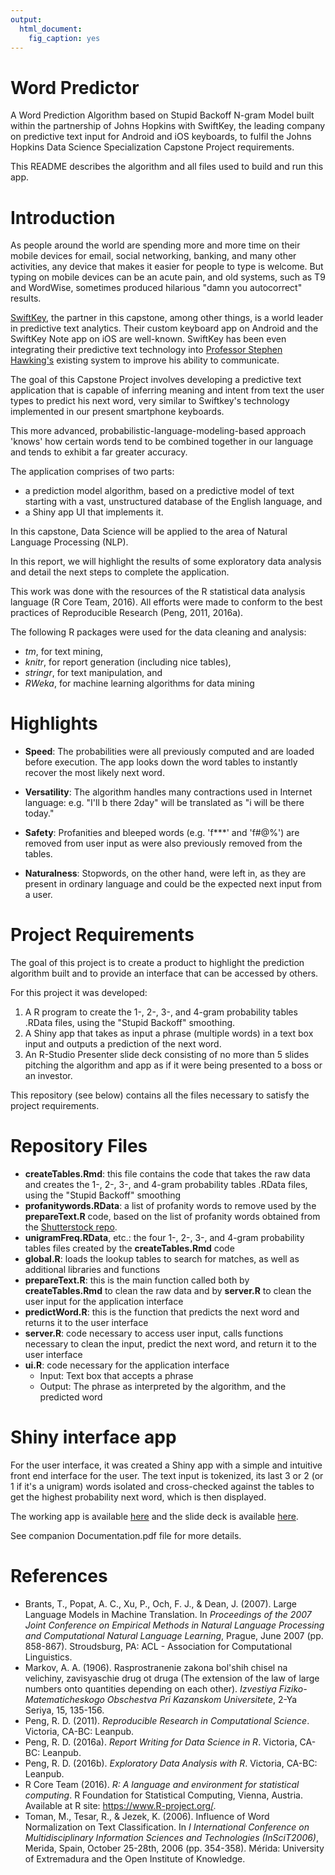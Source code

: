 ```yaml
---
output: 
  html_document: 
    fig_caption: yes
---
```


# Word Predictor

A Word Prediction Algorithm based on Stupid Backoff N-gram Model built within the partnership of Johns Hopkins with SwiftKey, the leading company on predictive text input for Android and iOS keyboards, to fulfil the Johns Hopkins Data Science Specialization Capstone Project requirements.

This README describes the algorithm and all files used to build and run this app.


# Introduction

As people around the world are spending more and more time on their mobile devices for email, social networking, banking, and many other activities, any device that makes it easier for people to type is welcome. But typing on mobile devices can be an acute pain, and old systems, such as T9 and WordWise, sometimes produced hilarious "damn you autocorrect" results.

[SwiftKey](http://swiftkey.com), the partner in this capstone, among other things, is a world leader in predictive text analytics. Their custom keyboard app on Android and the SwiftKey Note app on iOS are well-known. SwiftKey has been even integrating their predictive text technology into [Professor Stephen Hawking's](http://swiftkey.com/en/giving-back/#hawking) existing system to improve his ability to communicate. 

The goal of this Capstone Project involves developing a predictive text application that is capable of inferring meaning and intent from text the user types to predict his next word, very similar to Swiftkey's technology implemented in our present smartphone keyboards. 

This more advanced, probabilistic-language-modeling-based approach 'knows' how certain words tend to be combined together in our language and tends to exhibit a far greater accuracy.

The application comprises of two parts: 

- a prediction model algorithm, based on a predictive model of text starting with a vast, unstructured database of the English language, and 
- a Shiny app UI that implements it.

In this capstone, Data Science will be applied to the area of Natural Language Processing (NLP). 

In this report, we will highlight the results of some exploratory data analysis and detail the next steps to complete the application.

This work was done with the resources of the R statistical data analysis language (R Core Team, 2016). All efforts were made to conform to the best practices of Reproducible Research (Peng, 2011, 2016a). 

The following R packages were used for the data cleaning and analysis:

- *tm*, for text mining,
- *knitr*, for report generation (including nice tables),
- *stringr*, for text manipulation, and
- *RWeka*, for machine learning algorithms for data mining

# Highlights
- **Speed**: The probabilities were all previously computed and are loaded before execution. The app looks down the word tables to instantly recover the most likely next word.

- **Versatility**: The algorithm handles many contractions used in Internet language: e.g. "I'll b there 2day"  will be translated as "i will be there today."

- **Safety**: Profanities and bleeped words (e.g. 'f***' and 'f#@%') are removed from user input as were also previously removed from the tables.

- **Naturalness**: Stopwords, on the other hand, were left in, as they are present in ordinary language and could be the expected next input from a user.

# Project Requirements
The goal of this project is to create a product to highlight the prediction algorithm built and to provide an interface that can be accessed by others. 

For this project it was developed:

1. A R program to create the 1-, 2-, 3-, and 4-gram probability tables .RData files, using the "Stupid Backoff" smoothing.
2. A Shiny app that takes as input a phrase (multiple words) in a text box input and outputs a prediction of the next word.
3. An R-Studio Presenter slide deck consisting of no more than 5 slides pitching the algorithm and app as if it were being presented to a boss or an investor.

This repository (see below) contains all the files necessary to satisfy the project requirements.

# Repository Files
- **createTables.Rmd**: this file contains the code that takes the raw data and creates the 1-, 2-, 3-, and 4-gram probability tables .RData files, using the "Stupid Backoff" smoothing
- **profanitywords.RData**: a list of profanity words to remove used by the **prepareText.R** code, based on the list of profanity words obtained from the [Shutterstock repo](http://github.com/shutterstock/List-of-Dirty-Naughty-Obscene-and-Otherwise-Bad-Words). 
- **unigramFreq.RData**, etc.: the four 1-, 2-, 3-, and 4-gram probability tables files created by the **createTables.Rmd** code
- **global.R**: loads the lookup tables to search for matches, as well as additional libraries and functions
- **prepareText.R**: this is the main function called both by **createTables.Rmd** to clean the raw data and by **server.R** to clean the user input for the application interface
- **predictWord.R**: this is the function that predicts the next word and returns it to the user interface
- **server.R**: code necessary to access user input, calls functions necessary to clean the input, predict the next word, and return it to the user interface 
- **ui.R**: code necessary for the application interface
	+ Input: Text box that accepts a phrase 
	+ Output: The phrase as interpreted by the algorithm, and the predicted word


# Shiny interface app 
For the user interface, it was created a Shiny app with a simple and intuitive front end interface for the user. The text input is tokenized, its last 3 or 2 (or 1 if it's a unigram) words isolated and cross-checked against the tables to get the highest probability next word, which is then displayed.

The working app is available [here](https://renatopdossantos.shinyapps.io/word_predictor/) and the slide deck is available [here](http://rpubs.com/RenatoPdosSantos/WordPredictor).

See companion Documentation.pdf file for more details.

# References
- Brants, T., Popat, A. C., Xu, P., Och, F. J., & Dean, J. (2007). Large Language Models in Machine Translation. In *Proceedings of the 2007 Joint Conference on Empirical Methods in Natural Language Processing and Computational Natural Language Learning*, Prague, June 2007 (pp. 858-867). Stroudsburg, PA: ACL - Association for Computational Linguistics.
- Markov, A. A. (1906). Rasprostranenie zakona bol'shih chisel na velichiny, zavisyaschie drug ot druga (The extension of the law of large numbers onto quantities depending on each other). *Izvestiya Fiziko-Matematicheskogo Obschestva Pri Kazanskom Universitete*, 2-Ya Seriya, 15, 135-156.
- Peng, R. D. (2011). *Reproducible Research in Computational Science*. Victoria, CA-BC: Leanpub.
- Peng, R. D. (2016a). *Report Writing for Data Science in R*. Victoria, CA-BC: Leanpub.
- Peng, R. D. (2016b). *Exploratory Data Analysis with R*. Victoria, CA-BC: Leanpub. 
- R Core Team (2016). *R: A language and environment for statistical computing*. R Foundation for Statistical Computing, Vienna, Austria. Available at R site: https://www.R-project.org/.
- Toman, M., Tesar, R., & Jezek, K. (2006). Influence of Word Normalization on Text Classification. In *I International Conference on Multidisciplinary Information Sciences and Technologies (InSciT2006)*, Merida, Spain, October 25-28th, 2006 (pp. 354-358). Mérida: University of Extremadura and the Open Institute of Knowledge.
